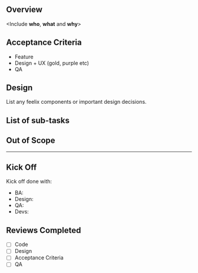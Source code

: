 ## Overview

<Include **who**, **what** and **why**>

## Acceptance Criteria

- Feature
- Design + UX (gold, purple etc)
- QA

## Design
List any feelix components or important design decisions.

## List of sub-tasks

## Out of Scope

---

## Kick Off

Kick off done with:

- BA: 
- Design: 
- QA: 
- Devs: 

## Reviews Completed

- [ ] Code
- [ ] Design
- [ ] Acceptance Criteria
- [ ] QA
